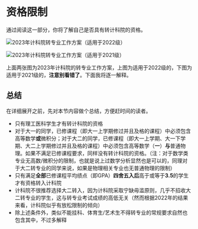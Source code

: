 # 资格限制

通过阅读这一部分，你将了解自己是否具有转计科院的资格。

![2023年计科院转专业工作方案（适用于2022级）](https://pic1.zhimg.com/80/v2-868efbda50ad330b35d9b66edfd9db8e_720w.png)

![2023年计科院转专业工作方案（适用于2021级）](https://pic1.zhimg.com/80/v2-340ff39f8a102b24a7cb0f4c664034a6_720w.png)

上面两张图为2023年计科院的转专业工作方案，上图为适用于2022级的，下图为适用于2021级的，**注意别看错了**。下面我将逐一解释。

## 总结

在详细展开之前，先对本节内容做个总结，方便赶时间的读者。

- 只有理工医科学生才有转计科院的资格
- 对于大一的同学，已修课程（即大一上学期修过并且及格的课程）中必须包含高等数学**或**微积分；对于大二的同学，已修课程（即大一上学期、大一下学期、大二上学期修过并且及格的课程）中必须包含高等数学（**一**）**与**普通物理。如果不满足已修课程要求，同样没有转计科院的资格。（注：对于数学类专业无高数/微积分的限制，也就是说上过数学分析显然也是可以的，同理对于大二转专业的同学来说，如果是物理相关专业也无普通物理的限制）
- 只有满足**全部**已修课程平均绩点（即GPA）**四舍五入后**高于或等于**3.5**的学生才有资格转入计科院
- 计科院不很推荐选择大二转入，因为计科院采取宁缺毋滥原则，几乎不招收大二转专业的学生，这与转专业考试成绩的高低无关（然而根据2022年的结果来看，计科院似乎有放松限制的倾向）
- 除上述条件外，类似不能挂科、体育生/艺术生不得转专业的常规要求自然也包含其中，不过多解释
